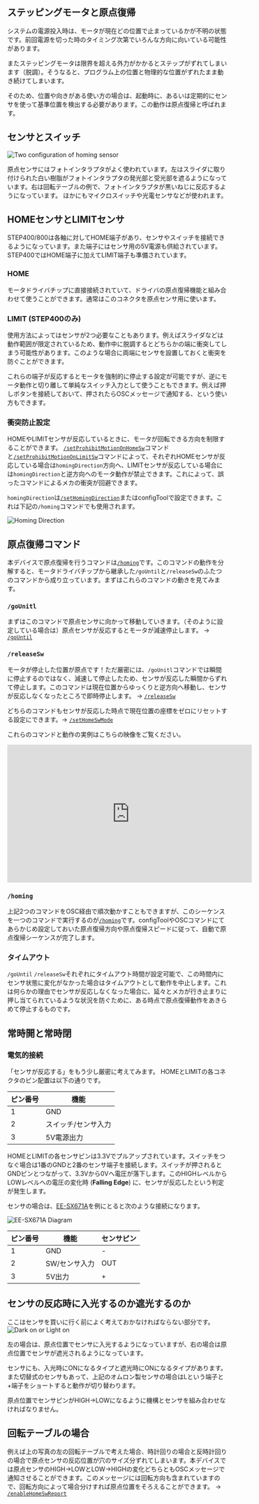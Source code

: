 ## ステッピングモータと原点復帰
システムの電源投入時は、モータが現在どの位置で止まっているかが不明の状態です。前回電源を切った時のタイミング次第でいろんな方向に向いている可能性があります。

またステッピングモータは限界を超える外力がかかるとステップがずれてしまいます（脱調）。そうなると、プログラム上の位置と物理的な位置がずれたまま動き続けてしまいます。

そのため、位置や向きがある使い方の場合は、起動時に、あるいは定期的にセンサを使って基準位置を検出する必要があります。この動作は原点復帰と呼ばれます。

## センサとスイッチ
![Two configuration of homing sensor](http://ponoor.com/manage/wp-content/uploads/2020/10/two-homing-sensors.png)

原点センサにはフォトインタラプタがよく使われています。左はスライダに取り付けられた白い樹脂がフォトインタラプタの発光部と受光部を遮るようになっています。右は回転テーブルの例で、フォトインタラプタが黒いねじに反応するようになっています。
ほかにもマイクロスイッチや光電センサなどが使われます。

## HOMEセンサとLIMITセンサ
STEP400/800は各軸に対してHOME端子があり、センサやスイッチを接続できるようになっています。また端子にはセンサ用の5V電源も供給されています。
STEP400ではHOME端子に加えてLIMIT端子も準備されています。

### HOME
モータドライバチップに直接接続されていて、ドライバの原点復帰機能と組み合わせて使うことができます。通常はこのコネクタを原点センサ用に使います。

### LIMIT (STEP400のみ)
使用方法によってはセンサが2つ必要なこともあります。例えばスライダなどは動作範囲が限定されているため、動作中に脱調するとどちらかの端に衝突してしまう可能性があります。このような場合に両端にセンサを設置しておくと衝突を防ぐことができます。

これらの端子が反応するとモータを強制的に停止する設定が可能ですが、逆にモータ動作と切り離して単純なスイッチ入力として使うこともできます。例えば押しボタンを接続しておいて、押されたらOSCメッセージで通知する、という使い方もできます。

### 衝突防止設定
HOMEやLIMITセンサが反応しているときに、モータが回転できる方向を制限することができます。
[`/setProhibitMotionOnHomeSw`](https://ponoor.com/docs/step-series/osc-command-reference/alarm-settings/#setprohibitmotiononhomesw_intmotorid_boolenable)コマンドと[`/setProhibitMotionOnLimitSw`](https://ponoor.com/docs/step-series/osc-command-reference/alarm-settings/#setprohibitmotiononlimitsw_intmotorid_boolenable)コマンドによって、それぞれHOMEセンサが反応している場合は`homingDirection`方向へ、LIMITセンサが反応している場合には`homingDirection`と逆方向へのモータ動作が禁止できます。これによって、誤ったコマンドによるメカの衝突が回避できます。

`homingDirection`は[`/setHomingDirection`](https://ponoor.com/docs/step-series/osc-command-reference/homing/#sethomingdirection_intmotorid_booldirection)またはconfigToolで設定できます。これは下記の`/homing`コマンドでも使用されます。

![Homing Direction](https://ponoor.com/cms/wp-content/uploads/2020/08/homingDirection-800x533.jpg)

## 原点復帰コマンド
本デバイスで原点復帰を行うコマンドは[`/homing`](https://ponoor.com/docs/step-series/osc-command-reference/homing/#homing_intmotorid)です。このコマンドの動作を分解すると、モータドライバチップから継承した`/goUntil`と`/releaseSw`のふたつのコマンドから成り立っています。まずはこれらのコマンドの動きを見てみます。

### `/goUnitl`
まずはこのコマンドで原点センサに向かって移動していきます。（そのように設定している場合は）原点センサが反応するとモータが減速停止します。
-> [`/goUntil`](https://ponoor.com/docs/step-series/osc-command-reference/homing/#gountil_intmotorid_boolact_floatspeed)

### `/releaseSw`
モータが停止した位置が原点です！ただ厳密には、`/goUnitl`コマンドでは瞬間に停止するのではなく、減速して停止したため、センサが反応した瞬間からずれて停止します。このコマンドは現在位置からゆっくりと逆方向へ移動し、センサが反応しなくなったところで即時停止します。
-> [`/releaseSw`](https://ponoor.com/docs/step-series/osc-command-reference/homing/#releasesw_intmotorid_boolact_booldir)

どちらのコマンドもセンサが反応した時点で現在位置の座標をゼロにリセットする設定にできます。-> [`/setHomeSwMode`](https://ponoor.com/docs/step-series/osc-command-reference/home-limit-sensors/#sethomeswmode_intmotorid_boolsw_mode)

これらのコマンドと動作の実例はこちらの映像をご覧ください。 
<div class="embed-video">
<iframe width="560" height="315" src="https://www.youtube.com/embed/AydxbL6-a_g" frameborder="0" allow="accelerometer; autoplay; clipboard-write; encrypted-media; gyroscope; picture-in-picture" allowfullscreen></iframe></div>

### `/homing`
上記2つのコマンドをOSC経由で順次動かすこともできますが、このシーケンスを一つのコマンドで実行するのが[`/homing`](https://ponoor.com/docs/step-series/osc-command-reference/homing/#homing_intmotorid)です。configToolやOSCコマンドにてあらかじめ設定しておいた原点復帰方向や原点復帰スピードに従って、自動で原点復帰シーケンスが完了します。

### タイムアウト
`/goUntil` `/releaseSw`それぞれにタイムアウト時間が設定可能で、この時間内にセンサ状態に変化がなかった場合はタイムアウトとして動作を中止します。これは何らかの理由でセンサが反応しなくなった場合に、延々とメカが行き止まりに押し当てられているような状況を防ぐために、ある時点で原点復帰動作をあきらめて停止するものです。


## 常時開と常時閉
### 電気的接続
「センサが反応する」をもう少し厳密に考えてみます。
HOMEとLIMITの各コネクタのピン配置は以下の通りです。

| ピン番号 | 機能 |
| ---- | ---- |
| 1 | GND |
| 2 | スイッチ/センサ入力 |
| 3 | 5V電源出力 | 

HOMEとLIMITの各センサピンは3.3Vでプルアップされています。スイッチをつなぐ場合は1番のGNDと2番のセンサ端子を接続します。スイッチが押されるとGNDピンとつながって、3.3Vから0Vへ電圧が落下します。このHIGHレベルからLOWレベルへの電圧の変化時 (**Falling Edge**) に、センサが反応したという判定が発生します。

センサの場合は、[EE-SX671A](http://www.ia.omron.com/product/item/2219/)を例にとると次のような接続になります。

![EE-SX671A Diagram](http://ponoor.com/manage/wp-content/uploads/2020/10/ee-sx67.jpeg)

| ピン番号 | 機能 | センサピン |
| ---- | ---- | ---- |
| 1 | GND | - |
| 2 | SW/センサ入力 | OUT |
| 3 | 5V出力 | + |

## センサの反応時に入光するのか遮光するのか
ここはセンサを買いに行く前によく考えておかなければならない部分です。
![Dark on or Light on](http://ponoor.com/manage/wp-content/uploads/2020/10/sensor_dark_light.png)

左の場合は、原点位置でセンサに入光するようになっていますが、右の場合は原点位置でセンサが遮光されるようになっています。

センサにも、入光時にONになるタイプと遮光時にONになるタイプがあります。また切替式のセンサもあって、上記のオムロン製センサの場合はLという端子と+端子をショートすると動作が切り替わります。

原点位置でセンサピンがHIGH→LOWになるように機構とセンサを組み合わせなければなりません。

## 回転テーブルの場合

例えば上の写真の左の回転テーブルで考えた場合、時計回りの場合と反時計回りの場合で原点センサの反応位置が穴のサイズ分ずれてしまいます。本デバイスでは原点センサのHIGH→LOWとLOW→HIGHの変化どちらともOSCメッセージで通知させることができます。このメッセージには回転方向も含まれていますので、回転方向によって場合分けすれば原点位置をそろえることができます。
-> [`/enableHomeSwReport`](https://ponoor.com/docs/step-series/osc-command-reference/home-limit-sensors/#enablehomeswreport_intmotorid_boolenable)
